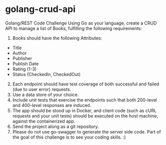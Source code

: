 # golang-crud-api

Golang/REST Code Challenge
Using Go as your language, create a CRUD API to manage a list of Books, fulfilling the
following requirements:

1. Books should have the following Attributes:
  - Title
  - Author
  - Publisher
  - Publish Date
  - Rating (1-3)
  - Status (CheckedIn, CheckedOut)
2. Each endpoint should have test coverage of both successful and failed (due to user error)
requests.
3. Use a data store of your choice.
4. Include unit tests that exercise the endpoints such that both 200-level and 400-level
responses are induced.
5. The app should be stood up in Docker, and client code (such as cURL requests and your unit
tests) should be executed on the host machine, against the containerized app.
6. Send the project along as a git repository.
7. Please do not use go-swagger to generate the server side code. Part of the goal of this
challenge is to see your coding skills. :)